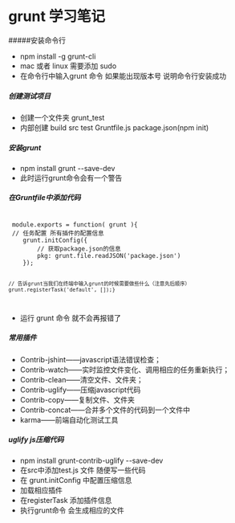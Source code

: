 # grunt 学习笔记

#####安装命令行
- npm install -g grunt-cli
- mac 或者 linux 需要添加 sudo
- 在命令行中输入grunt 命令 如果能出现版本号 说明命令行安装成功

##### 创建测试项目
- 创建一个文件夹  grunt_test
- 内部创建 build src test Gruntfile.js package.json(npm init)

##### 安装grunt
- npm install grunt --save-dev
- 此时运行grunt命令会有一个警告

##### 在Gruntfile中添加代码
<code>
 module.exports = function( grunt ){
 // 任务配置 所有插件的配置信息
    grunt.initConfig({
        // 获取package.json的信息
        pkg: grunt.file.readJSON('package.json')
    });

    // 告诉grunt当我们在终端中输入grunt的时候需要做些什么（注意先后顺序）
    grunt.registerTask('default', []);}
</code>

- 运行 grunt 命令 就不会再报错了

##### 常用插件
- Contrib-jshint——javascript语法错误检查；
- Contrib-watch——实时监控文件变化、调用相应的任务重新执行；
- Contrib-clean——清空文件、文件夹；
- Contrib-uglify——压缩javascript代码
- Contrib-copy——复制文件、文件夹
- Contrib-concat——合并多个文件的代码到一个文件中
- karma——前端自动化测试工具 

##### uglify js压缩代码
-  npm install grunt-contrib-uglify --save-dev
- 在src中添加test.js 文件 随便写一些代码
- 在 grunt.initConfig 中配置压缩信息
- 加载相应插件
- 在registerTask 添加插件信息
- 执行grunt命令 会生成相应的文件

